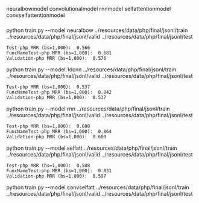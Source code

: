 neuralbowmodel
convolutionalmodel
rnnmodel
selfattentionmodel
convselfattentionmodel

###

python train.py --model neuralbow ../resources/data/php/final/jsonl/train ../resources/data/php/final/jsonl/valid ../resources/data/php/final/jsonl/test

```
Test-php MRR (bs=1,000):  0.566
FuncNameTest-php MRR (bs=1,000):  0.681
Validation-php MRR (bs=1,000):  0.576
```

python train.py --model 1dcnn ../resources/data/php/final/jsonl/train ../resources/data/php/final/jsonl/valid ../resources/data/php/final/jsonl/test

```
Test-php MRR (bs=1,000):  0.537
FuncNameTest-php MRR (bs=1,000):  0.842
Validation-php MRR (bs=1,000):  0.537
```

python train.py --model rnn ../resources/data/php/final/jsonl/train ../resources/data/php/final/jsonl/valid ../resources/data/php/final/jsonl/test

```
Test-php MRR (bs=1,000):  0.600
FuncNameTest-php MRR (bs=1,000):  0.864
Validation-php MRR (bs=1,000):  0.600
```

python train.py --model selfatt ../resources/data/php/final/jsonl/train ../resources/data/php/final/jsonl/valid ../resources/data/php/final/jsonl/test

```
Test-php MRR (bs=1,000):  0.588
FuncNameTest-php MRR (bs=1,000):  0.831
Validation-php MRR (bs=1,000):  0.597
```

python train.py --model convselfatt ../resources/data/php/final/jsonl/train ../resources/data/php/final/jsonl/valid ../resources/data/php/final/jsonl/test

```

```
